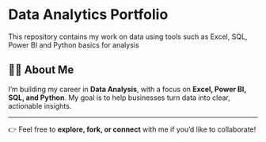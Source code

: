 # Data Analytics Portfolio
This repository contains my work on data using tools such as Excel, SQL, Power BI and Python basics for analysis

## 👨‍💻 About Me

I’m building my career in **Data Analysis**, with a focus on **Excel, Power BI, SQL, and Python**. My goal is to help businesses turn data into clear, actionable insights.

---

👉 Feel free to **explore, fork, or connect** with me if you’d like to collaborate!
